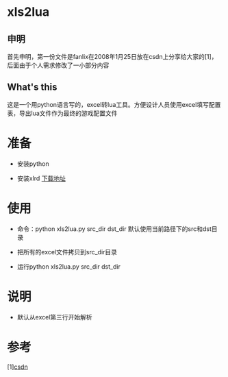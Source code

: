 # xls2lua

## 申明
首先申明，第一份文件是fanlix在2008年1月25日放在csdn上分享给大家的[1]，后面由于个人需求修改了一小部分内容

## What's this

这是一个用python语言写的，excel转lua工具。方便设计人员使用excel填写配置表，导出lua文件作为最终的游戏配置文件

# 准备

* 安装python

* 安装xlrd
[下载地址](https://pypi.python.org/pypi/xlrd)


# 使用

* 命令：python xls2lua.py src_dir dst_dir
默认使用当前路径下的src和dst目录

* 把所有的excel文件拷贝到src_dir目录

* 运行python xls2lua.py src_dir dst_dir

# 说明

* 默认从excel第三行开始解析

# 参考

[1][csdn](http://blog.csdn.net/bhwst/article/details/6778978)